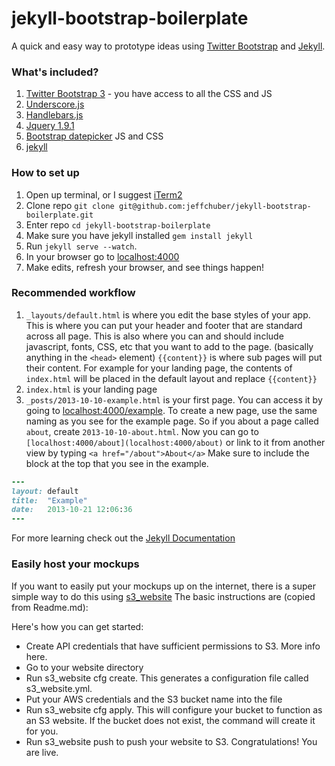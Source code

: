 jekyll-bootstrap-boilerplate
============================

A quick and easy way to prototype ideas using [Twitter Bootstrap](http://getbootstrap.com/) and [Jekyll](http://jekyllrb.com/).

### What's included?

1. [Twitter Bootstrap 3](http://getbootstrap.com/) - you have access to all the CSS and JS
2. [Underscore.js](http://underscorejs.org/)
3. [Handlebars.js](http://handlebarsjs.com/)
4. [Jquery 1.9.1](http://jquery.com/)
5. [Bootstrap datepicker](http://www.eyecon.ro/bootstrap-datepicker/) JS and CSS
6. [jekyll](http://jekyllrb.com/)

### How to set up

1. Open up terminal, or I suggest [iTerm2](http://www.iterm2.com/#/section/home)
2. Clone repo `git clone git@github.com:jeffchuber/jekyll-bootstrap-boilerplate.git`
3. Enter repo `cd jekyll-bootstrap-boilerplate`
4. Make sure you have jekyll installed `gem install jekyll`
5. Run `jekyll serve --watch`.
6. In your browser go to [localhost:4000](localhost:4000)
7. Make edits, refresh your browser, and see things happen!

### Recommended workflow

1. `_layouts/default.html` is where you edit the base styles of your app. This is where you can put your header and footer that are standard across all page. This is also where you can and should include javascript, fonts, CSS, etc that you want to add to the page. (basically anything in the `<head>` element) `{{content}}` is where sub pages will put their content. For example for your landing page, the contents of `index.html` will be placed in the default layout and replace `{{content}}`
2. `index.html` is your landing page
3. `_posts/2013-10-10-example.html` is your first page. You can access it by going to [localhost:4000/example](localhost:4000/example). To create a new page, use the same naming as you see for the example page. So if you about a page called `about`, create `2013-10-10-about.html`. Now you can go to `[localhost:4000/about](localhost:4000/about)` or link to it from another view by typing `<a href="/about">About</a>` Make sure to include the block at the top that you see in the example.

```ruby
---
layout: default
title:  "Example"
date:   2013-10-21 12:06:36
---
```

For more learning check out the [Jekyll Documentation](http://jekyllrb.com/docs/templates/)

### Easily host your mockups
If you want to easily put your mockups up on the internet, there is a super simple way to do this using [s3_website](https://github.com/laurilehmijoki/s3_website)
The basic instructions are (copied from Readme.md):

Here's how you can get started:

- Create API credentials that have sufficient permissions to S3. More info here.
- Go to your website directory
- Run s3_website cfg create. This generates a configuration file called s3_website.yml.
- Put your AWS credentials and the S3 bucket name into the file
- Run s3_website cfg apply. This will configure your bucket to function as an S3 website. If the bucket does not exist, the command will create it for you.
- Run s3_website push to push your website to S3. Congratulations! You are live.
